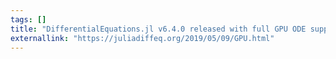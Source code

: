 ```yaml
---
tags: []
title: "DifferentialEquations.jl v6.4.0 released with full GPU ODE support"
externallink: "https://juliadiffeq.org/2019/05/09/GPU.html"
---
```


